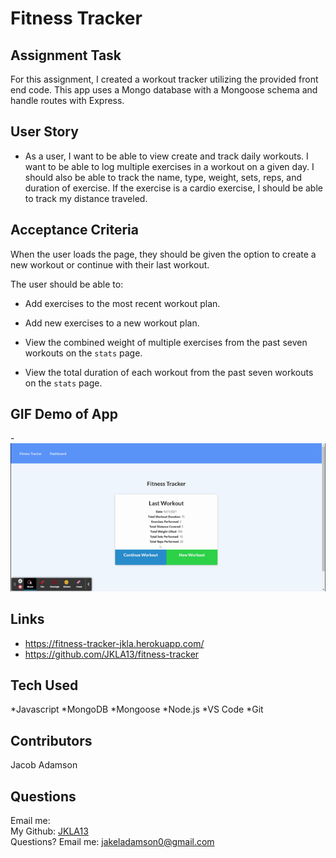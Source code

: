 # Fitness Tracker

## Assignment Task

For this assignment, I created a workout tracker utilizing the provided front end code. This app uses a Mongo database with a Mongoose schema and handle routes with Express.

## User Story

- As a user, I want to be able to view create and track daily workouts. I want to be able to log multiple exercises in a workout on a given day. I should also be able to track the name, type, weight, sets, reps, and duration of exercise. If the exercise is a cardio exercise, I should be able to track my distance traveled.

## Acceptance Criteria

When the user loads the page, they should be given the option to create a new workout or continue with their last workout.

The user should be able to:

- Add exercises to the most recent workout plan.

- Add new exercises to a new workout plan.

- View the combined weight of multiple exercises from the past seven workouts on the `stats` page.

- View the total duration of each workout from the past seven workouts on the `stats` page.

## GIF Demo of App

-![Screenshot1](public/images/fitness-tracker.gif "Screenshot1")

## Links

- https://fitness-tracker-jkla.herokuapp.com/
- https://github.com/JKLA13/fitness-tracker

## Tech Used

*Javascript
*MongoDB
*Mongoose
*Node.js
*VS Code
*Git

## Contributors

Jacob Adamson

## Questions

Email me:
</br>
My Github: [JKLA13](https://github.com/JKLA13)<br/>
Questions? Email me: jakeladamson0@gmail.com<br/>
